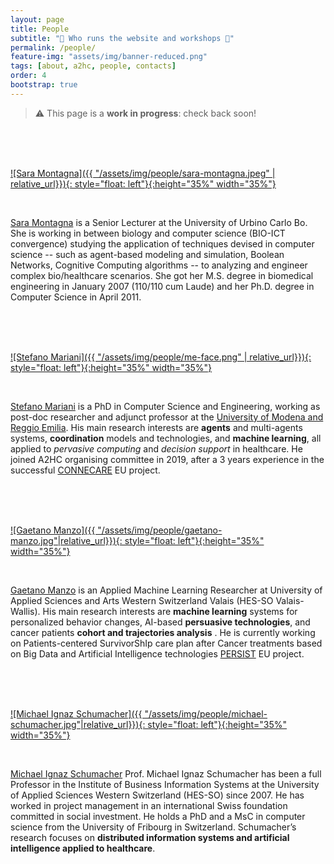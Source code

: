 ```yaml
---
layout: page
title: People
subtitle: "👥 Who runs the website and workshops 🍻"
permalink: /people/
feature-img: "assets/img/banner-reduced.png"
tags: [about, a2hc, people, contacts]
order: 4
bootstrap: true
---
```


> ⚠️ This page is a **work in progress**: check back soon!

<br />
<br />
<br />

[![Sara Montagna]({{ "/assets/img/people/sara-montagna.jpeg" | relative_url}}){: style="float: left"}{:height="35%" width="35%"}](https://www.uniurb.it/persone/sara-montagna)

<br />

[Sara Montagna](https://www.uniurb.it/persone/sara-montagna) is a Senior Lecturer at the University of Urbino Carlo Bo. She is working in between biology and computer science (BIO-ICT convergence) studying the application of techniques devised in computer science -- such as agent-based modeling and simulation, Boolean Networks, Cognitive Computing algorithms -- to analyzing and engineer complex bio/healthcare scenarios. She got her M.S. degree in biomedical engineering in January 2007 (110/110 cum Laude) and her Ph.D. degree in Computer Science in April 2011. 

<br />
<br />
<br />

[![Stefano Mariani]({{ "/assets/img/people/me-face.png" | relative_url}}){: style="float: left"}{:height="35%" width="35%"}](https://smarianimore.github.io)

<br />

[Stefano Mariani](https://smarianimore.github.io) is a PhD in Computer Science and Engineering,
working as post-doc researcher and adjunct professor at the [University of Modena and Reggio Emilia](https://www.dismi.unimore.it/site/en/home.html).
His main research interests are
**agents** and multi-agents systems,
**coordination** models and technologies,
and **machine learning**,
all applied to *pervasive computing*
and *decision support* in healthcare.
He joined A2HC organising committee in 2019,
after a 3 years experience in the successful [CONNECARE](https://www.connecare.eu) EU project.

<br />
<br />
<br />

[![Gaetano Manzo]({{ "/assets/img/people/gaetano-manzo.jpg"|relative_url}}){: style="float: left"}{:height="35%" width="35%"}](https://www.linkedin.com/in/gaetano-manzo/)

<br />

[Gaetano Manzo](https://www.linkedin.com/in/gaetano-manzo/) is an Applied Machine Learning Researcher at University of Applied Sciences and Arts Western Switzerland Valais (HES-SO Valais-Wallis). His main research interests are **machine learning** systems for personalized behavior changes, AI-based **persuasive technologies**, and cancer patients **cohort and trajectories analysis** . He is currently working on Patients-centered SurvivorShIp care plan after Cancer treatments based on Big Data and Artificial Intelligence technologies [PERSIST](https://cordis.europa.eu/project/id/875406) EU project.

<br />
<br />
<br />

[![Michael Ignaz Schumacher]({{ "/assets/img/people/michael-schumacher.jpg"|relative_url}}){: style="float: left"}{:height="35%" width="35%"}](https://www.hevs.ch/en/rad-institutes/institute-of-information-systems/collaborateurs/professor-uas/schumacher-1800)

<br />

[Michael Ignaz Schumacher](https://www.hevs.ch/en/rad-institutes/institute-of-information-systems/collaborateurs/professor-uas/schumacher-1800) Prof. Michael Ignaz Schumacher has been a full Professor in the Institute of Business Information Systems at the University of Applied Sciences Western Switzerland (HES-SO) since 2007. He has worked in project management in an international Swiss foundation committed in social investment. He holds a PhD and a MsC in computer science from the University of Fribourg in Switzerland. Schumacher’s research focuses on **distributed information systems and artificial intelligence applied to healthcare**.